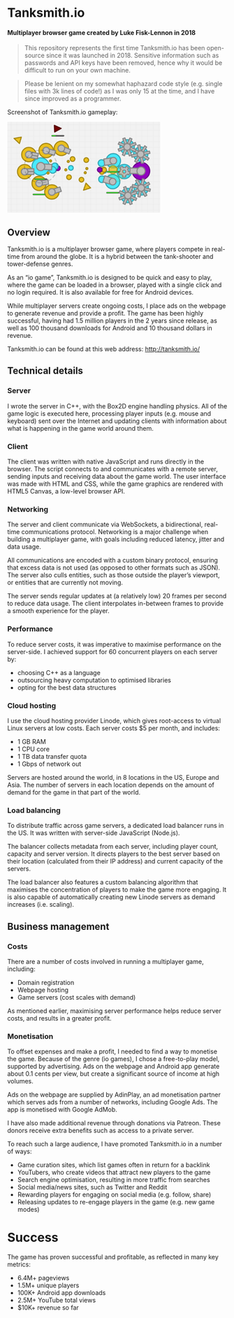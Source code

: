 # Tanksmith.io
#### Multiplayer browser game created by Luke Fisk-Lennon in 2018

> This repository represents the first time Tanksmith.io has been open-source since it was launched in 2018. Sensitive information such as passwords and API keys have been removed, hence why it would be difficult to run on your own machine.

> Please be lenient on my somewhat haphazard code style (e.g. single files with 3k lines of code!) as I was only 15 at the time, and I have since improved as a programmer.

Screenshot of Tanksmith.io gameplay:

<img src="https://raw.githubusercontent.com/lukefisklennon/tanksmith.io/master/brand/yt-0.png" width="350" />

## Overview

Tanksmith.io is a multiplayer browser game, where players compete in real-time from around the globe. It is a hybrid between the tank-shooter and tower-defense genres.

As an “io game”, Tanksmith.io is designed to be quick and easy to play, where the game can be loaded in a browser, played with a single click and no login required. It is also available for free for Android devices.

While multiplayer servers create ongoing costs, I place ads on the webpage to generate revenue and provide a profit. The game has been highly successful, having had 1.5 million players in the 2 years since release, as well as 100 thousand downloads for Android and 10 thousand dollars in revenue.

Tanksmith.io can be found at this web address: http://tanksmith.io/ 
 
## Technical details 
### Server 
I wrote the server in C++, with the Box2D engine handling physics. All of the game logic is executed here, processing player inputs (e.g. mouse and keyboard) sent over the Internet and updating clients with information about what is happening in the game world around them. 
### Client 
The client was written with native JavaScript and runs directly in the browser. The script connects to and communicates with a remote server, sending inputs and receiving data about the game world. The user interface was made with HTML and CSS, while the game graphics are rendered with HTML5 Canvas, a low-level browser API. 
### Networking 
The server and client communicate via WebSockets, a bidirectional, real-time communications protocol. Networking is a major challenge when building a multiplayer game, with goals including reduced latency, jitter and data usage.

All communications are encoded with a custom binary protocol, ensuring that excess data is not used (as opposed to other formats such as JSON). The server also culls entities, such as those outside the player’s viewport, or entities that are currently not moving. 

The server sends regular updates at (a relatively low) 20 frames per second to reduce data usage. The client interpolates in-between frames to provide a smooth experience for the player. 

### Performance 

To reduce server costs, it was imperative to maximise performance on the server-side. I achieved support for 60 concurrent players on each server by: 
-	choosing C++ as a language 
-	outsourcing heavy computation to optimised libraries 
-	opting for the best data structures 
### Cloud hosting 
I use the cloud hosting provider Linode, which gives root-access to virtual Linux servers at low costs. Each server costs $5 per month, and includes: 
-	1 GB RAM 
-	1 CPU core 
-	1 TB data transfer quota 
-	1 Gbps of network out 
 
Servers are hosted around the world, in 8 locations in the US, Europe and Asia. The number of servers in each location depends on the amount of demand for the game in that part of the world. 
### Load balancing 
To distribute traffic across game servers, a dedicated load balancer runs in the US. It was written with server-side JavaScript (Node.js). 

The balancer collects metadata from each server, including player count, capacity and server version. It directs players to the best server based on their location (calculated from their IP address) and current capacity of the servers. 

The load balancer also features a custom balancing algorithm that maximises the concentration of players to make the game more engaging. It is also capable of automatically creating new Linode servers as demand increases (i.e. scaling). 

## Business management 
### Costs 
There are a number of costs involved in running a multiplayer game, including: 
-	Domain registration 
-	Webpage hosting 
-	Game servers (cost scales with demand) 
 
As mentioned earlier, maximising server performance helps reduce server costs, and results in a greater profit. 

### Monetisation 
To offset expenses and make a profit, I needed to find a way to monetise the game. Because of the genre (io games), I chose a free-to-play model, supported by advertising. Ads on the webpage and Android app generate about 0.1 cents per view, but create a significant source of income at high volumes. 

Ads on the webpage are supplied by AdinPlay, an ad monetisation partner which serves ads from a number of networks, including Google Ads. The app is monetised with Google AdMob. 

I have also made additional revenue through donations via Patreon. These donors receive extra benefits such as access to a private server. 
 
To reach such a large audience, I have promoted Tanksmith.io in a number of ways: 
-	Game curation sites, which list games often in return for a backlink 
-	YouTubers, who create videos that attract new players to the game 
-	Search engine optimisation, resulting in more traffic from searches 
-	Social media/news sites, such as Twitter and Reddit 
-	Rewarding players for engaging on social media (e.g. follow, share) 
-	Releasing updates to re-engage players in the game (e.g. new game modes) 
 
# Success 
  
The game has proven successful and profitable, as reflected in many key metrics: 
-	6.4M+ pageviews 
-	1.5M+ unique players 
-	100K+ Android app downloads 
-	2.5M+ YouTube total views 
-	$10K+ revenue so far
